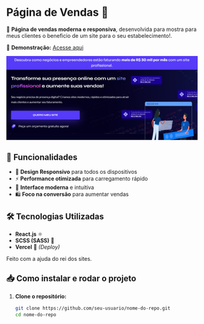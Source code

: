 # Página de Vendas 🛒

🚀 **Página de vendas moderna e responsiva**, desenvolvida para mostra para meus clientes o beneficio de um site para o seu estabelecimento!.  

🔗 **Demonstração:** [Acesse aqui](https://pagina-de-vendas-phi.vercel.app/)

![Imagem de exemplo](./public/readmi.png)

## 📌 Funcionalidades
- 🌟 **Design Responsivo** para todos os dispositivos  
- ⚡ **Performance otimizada** para carregamento rápido  
- 🎨 **Interface moderna** e intuitiva  
- 🛍️ **Foco na conversão** para aumentar vendas  

## 🛠️ Tecnologias Utilizadas
- **React.js** ⚛️  
- **SCSS (SASS)** 🎨  
- **Vercel** 🚀 *(Deploy)*  

Feito com a ajuda do rei dos sites.

## 📥 Como instalar e rodar o projeto

1. **Clone o repositório:**  
   ```sh
   git clone https://github.com/seu-usuario/nome-do-repo.git
   cd nome-do-repo
